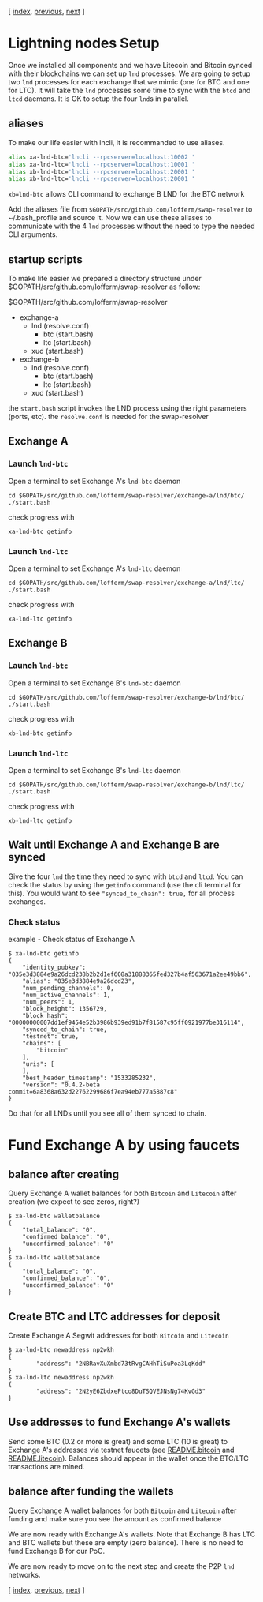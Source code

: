 [ [index](/README.md), [previous](/LIGHTNING-00-install.md), [next](/LIGHTNING-02-connect.md) ]

# Lightning nodes Setup

Once we installed all components and we have Litecoin and Bitcoin synced with their blockchains we can set up `lnd` processes. We are going to setup two `lnd` processes for each exchange that we mimic (one for BTC and one for LTC). It will take the `lnd` processes some time to sync with the `btcd` and `ltcd` daemons. It is OK to setup the four `lnd`s in parallel.

## aliases
To make our life easier with lncli, it is recommanded to use aliases.

```bash
alias xa-lnd-btc='lncli --rpcserver=localhost:10002 '
alias xa-lnd-ltc='lncli --rpcserver=localhost:10001 '
alias xb-lnd-btc='lncli --rpcserver=localhost:20001 '
alias xb-lnd-ltc='lncli --rpcserver=localhost:20001 '
```

`xb=lnd-btc` allows CLI command to exchange B LND for the BTC network

Add the aliases file from `$GOPATH/src/github.com/lofferm/swap-resolver` to ~/.bash_profile and source it. Now we can use these aliases to communicate with the 4 `lnd` processes without the need to type the needed CLI arguments. 

## startup scripts
To make life easier we prepared a directory structure under $GOPATH/src/github.com/lofferm/swap-resolver as follow:

$GOPATH/src/github.com/lofferm/swap-resolver
*	exchange-a
	+	lnd (resolve.conf)
		*	btc (start.bash)
		*	ltc (start.bash)
	+	xud (start.bash)
*	exchange-b
	+	lnd (resolve.conf)
		*	btc (start.bash)
		*	ltc (start.bash)
	+	xud (start.bash)

the `start.bash` script invokes the LND process using the right parameters (ports, etc).
the `resolve.conf` is needed for the swap-resolver 

## Exchange A
### Launch `lnd-btc`
Open a terminal to set Exchange A's `lnd-btc` daemon
```shell
cd $GOPATH/src/github.com/lofferm/swap-resolver/exchange-a/lnd/btc/
./start.bash
```

check progress with
```shell
xa-lnd-btc getinfo
```
### Launch `lnd-ltc`
Open a terminal to set Exchange A's `lnd-ltc` daemon
```shell
cd $GOPATH/src/github.com/lofferm/swap-resolver/exchange-a/lnd/ltc/
./start.bash
```

check progress with
```shell
xa-lnd-ltc getinfo
```

## Exchange B
### Launch `lnd-btc`
Open a terminal to set Exchange B's `lnd-btc` daemon
```shell
cd $GOPATH/src/github.com/lofferm/swap-resolver/exchange-b/lnd/btc/
./start.bash
```

check progress with
```shell
xb-lnd-btc getinfo
```
### Launch `lnd-ltc`
Open a terminal to set Exchange B's `lnd-ltc` daemon
```shell
cd $GOPATH/src/github.com/lofferm/swap-resolver/exchange-b/lnd/ltc/
./start.bash
```

check progress with
```shell
xb-lnd-ltc getinfo
```


## Wait until Exchange A and Exchange B are synced

Give the four `lnd` the time they need to sync with `btcd` and `ltcd`. You can check the status by using the `getinfo` command (use the cli terminal for this). You would want to see `"synced_to_chain": true,` for all process exchanges.

### Check status 

example - Check status of Exchange A

```shell
$ xa-lnd-btc getinfo
{
    "identity_pubkey": "035e3d3884e9a26dcd238b2b2d1ef608a31888365fed327b4af563671a2ee49bb6",
    "alias": "035e3d3884e9a26dcd23",
    "num_pending_channels": 0,
    "num_active_channels": 1,
    "num_peers": 1,
    "block_height": 1356729,
    "block_hash": "00000000007dd1ef9454e52b3986b939ed91b7f81587c95ff0921977be316114",
    "synced_to_chain": true,
    "testnet": true,
    "chains": [
        "bitcoin"
    ],
    "uris": [
    ],
    "best_header_timestamp": "1533285232",
    "version": "0.4.2-beta commit=6a8368a632d22762299686f7ea94eb777a5887c8"
}
```

Do that for all LNDs until you see all of them synced to chain.

# Fund Exchange A by using faucets 

## balance after creating

Query Exchange A wallet balances for both `Bitcoin` and `Litecoin` after creation (we expect to see zeros, right?)
```shell
$ xa-lnd-btc walletbalance
{
    "total_balance": "0",
    "confirmed_balance": "0",
    "unconfirmed_balance": "0"
}
$ xa-lnd-ltc walletbalance
{
    "total_balance": "0",
    "confirmed_balance": "0",
    "unconfirmed_balance": "0"
}
```

## Create BTC and LTC addresses for deposit

Create Exchange A Segwit addresses for both `Bitcoin` and `Litecoin`
```shell
$ xa-lnd-btc newaddress np2wkh 
{
        "address": "2NBRavXuXmbd73tRvgCAHhTiSuPoa3LqKdd"
}
$ xa-lnd-ltc newaddress np2wkh 
{
        "address": "2N2yE6ZbdxePtco8DuTSQVEJNsNg74KvGd3"
}
```

## Use addresses to fund Exchange A's wallets

Send some BTC (0.2 or more is great) and some LTC (10 is great) to Exchange A's addresses via testnet faucets (see [README.bitcoin](README.bitcoin.md/#bitcoin-testnet-faucet) and [README.litecoin](README.litecoin.md/#litecoin-testnet-faucet)). Balances should appear in the wallet once the BTC/LTC transactions are mined.

## balance after funding the wallets

Query Exchange A wallet balances for both `Bitcoin` and `Litecoin` after funding and make sure you see the amount as confirmed balance

We are now ready with Exchange A's wallets. Note that Exchange B has LTC and BTC wallets but these are empty (zero balance). There is no need to fund Exchange B for our PoC. 

We are now ready to move on to the next step and create the P2P `lnd` networks.

[ [index](/README.md), [previous](/LIGHTNING-00-install.md), [next](/LIGHTNING-02-connect.md) ]
